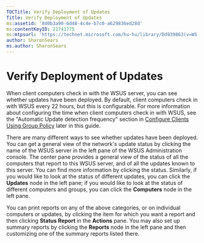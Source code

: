 ```yaml
---
TOCTitle: Verify Deployment of Updates
Title: Verify Deployment of Updates
ms:assetid: '8d0b3a90-6d48-4c4e-b7c0-a629836ed28d'
ms:contentKeyID: 21741775
ms:mtpsurl: 'https://technet.microsoft.com/hu-hu/library/Dd939863(v=WS.10)'
author: SharonSears
ms.author: SharonSears
---
```


Verify Deployment of Updates
============================

When client computers check in with the WSUS server, you can see whether updates have been deployed. By default, client computers check in with WSUS every 22 hours, but this is configurable. For more information about configuring the time when client computers check in with WSUS, see the "Automatic Update detection frequency" section in [Configure Clients Using Group Policy](https://technet.microsoft.com/f47b485b-8fff-4b7c-8386-a9edfeedf2f5) later in this guide.

There are many different ways to see whether updates have been deployed. You can get a general view of the network's update status by clicking the name of the WSUS server in the left pane of the WSUS Administration console. The center pane provides a general view of the status of all the computers that report to this WSUS server, and of all the updates known to this server. You can find more information by clicking the status. Similarly, if you would like to look at the status of different updates, you can click the **Updates** node in the left pane; if you would like to look at the status of different computers and groups, you can click the **Computers** node in the left pane.

You can print reports on any of the above categories, or on individual computers or updates, by clicking the item for which you want a report and then clicking **Status Report** in the **Actions** pane. You may also set up summary reports by clicking the **Reports** node in the left pane and then customizing one of the summary reports listed there.
